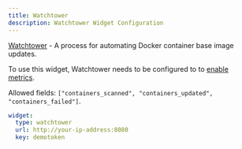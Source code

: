 ```yaml
---
title: Watchtower
description: Watchtower Widget Configuration
---
```


[Watchtower](https://github.com/containrrr/watchtower) - A process for automating Docker container base image updates.

To use this widget, Watchtower needs to be configured to to [enable metrics](https://containrrr.dev/watchtower/metrics/).

Allowed fields: `["containers_scanned", "containers_updated", "containers_failed"]`.

```yaml
widget:
  type: watchtower
  url: http://your-ip-address:8080
  key: demotoken
```

